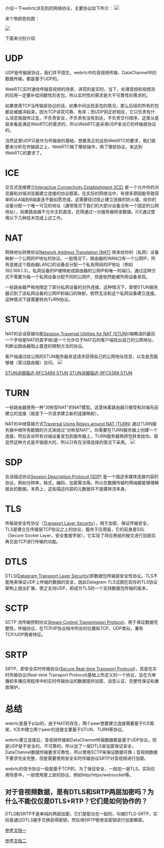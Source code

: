 介绍一下webrtc涉及到的网络协议，主要协议如下所示：
![](image/webrtc-stack.png)

来个带颜色的图：

![](image/webrtc-stack2.png)

下面来分别介绍

# UDP
UDP是传输层协议，我们并不陌生。webrtc中的音视频传输、DataChannel中的数据传输，都是基于UDP的。

WebRTC实时通信传输音视频的场景，讲究的是实时，当下，处理音频和视频流的应用一定要补偿间歇性的丢包，所以实时性的需求是大于可靠性的需求的。

如果使用TCP当传输层协议的话，如果中间出现丢包的情况，那么后续的所有的包都会被缓冲起来，因为TCP讲究可靠、有序；而UDP则正好相反，它只负责有什么消息我就传过去，不负责安全，不负责有没有到达，不负责交付顺序，这里从底层来看是满足WebRTC的需求的，所以WebRTC是采用UDP来当它的传输层协议的。

当然这里UDP只是作为传输层的基础，想要真正的达到WebRTC的要求，我们就要来分析在传输层之上，WebRTC做了哪些操作，用了哪些协议，来达到WebRTC的要求了。

# ICE
交互式连接建立[Interactive Connectivity Establishment (ICE)](http://en.wikipedia.org/wiki/Interactive_Connectivity_Establishment) 是一个允许你的浏览器和对端浏览器建立连接的协议框架。在实际的网络当中，有很多原因能导致简单的从A端到B端直连不能如愿完成。这需要绕过阻止建立连接的防火墙，给你的设备分配一个唯一可见的地址（通常情况下我们的大部分设备没有一个固定的公网地址），如果路由器不允许主机直连，还得通过一台服务器转发数据。ICE通过使用以下几种技术完成上述工作。

# NAT
网络地址转换协议[Network Address Translation (NAT)](http://en.wikipedia.org/wiki/NAT) 用来给你的（私网）设备映射一个公网的IP地址的协议。一般情况下，路由器的WAN口有一个公网IP，所有连接这个路由器LAN口的设备会分配一个私有网段的IP地址（例如192.168.1.3）。私网设备的IP被映射成路由器的公网IP和唯一的端口，通过这种方式不需要为每一个私网设备分配不同的公网IP，但是依然能被外网设备发现。

一些路由器严格地限定了部分私网设备的对外连接。这种情况下，即使STUN服务器识别了该私网设备的公网IP和端口的映射，依然无法和这个私网设备建立连接。这种情况下就需要转向TURN协议。

# STUN
NAT的会话穿越功能[Session Traversal Utilities for NAT (STUN)](http://en.wikipedia.org/wiki/STUN)(缩略语的最后一个字母是NAT的首字母)是一个允许位于NAT后的客户端找出自己的公网地址，判断出路由器阻止直连的限制方法的协议。

客户端通过给公网的STUN服务器发送请求获得自己的公网地址信息，以及是否能够被（穿过路由器）访问。
![](image/webrtc-stun.png)

[STUN详细描述-RFC3489 STUN](https://datatracker.ietf.org/doc/rfc3489/)
[STUN详细描述-RFC5389 STUN](https://datatracker.ietf.org/doc/rfc5389/)

# TURN
一些路由器使用一种“对称型NAT”的NAT模型。这意味着路由器只接受和对端先前建立的连接（就是下一次请求建立新的连接映射）。

NAT的中继穿越方式[Traversal Using Relays around NAT (TURN)](http://en.wikipedia.org/wiki/TURN) 通过TURN服务器中继所有数据的方式来绕过“对称型NAT”。你需要在TURN服务器上创建一个连接，然后告诉所有对端设备发包到服务器上，TURN服务器再把包转发给你。很显然这种方式是开销很大的，所以只有在没得选择的情况下采用。
![](image/webrtc-turn.png)

# SDP
会话描述协议[Session Description Protocol (SDP)](http://en.wikipedia.org/wiki/Session_Description_Protocol) 是一个描述多媒体连接内容的协议，例如分辨率，格式，编码，加密算法等。所以在数据传输时两端都能够理解彼此的数据。本质上，这些描述内容的元数据并不是媒体流本身。

# TLS
传输层安全性协议（[Transport Layer Security](https://baike.baidu.com/item/TLS/2979545?fr=aladdin)），用于加密，保证传输安全，TLS是建立在传输层TCP协议之上的协议，服务于应用层，它的前身是SSL（Secure Socket Layer，安全套接字层），它实现了将应用层的报文进行加密后再交由TCP进行传输的功能。

# DTLS
DTLS([Datagram Transport Layer Security](https://baike.baidu.com/item/DTLS/8654469?fr=aladdin))即数据包传输层安全性协议。TLS不能用来保证UDP上传输的数据的安全，因此Datagram TLS试图在现存的TLS协议架构上提出扩展，使之支持UDP，即成为TLS的一个支持数据包传输的版本。

# SCTP
SCTP 流传输控制协议[Stream Control Transmission Protocol](https://blog.csdn.net/wuxing26jiayou/article/details/79743683)，用于保证数据完整性，传输协议，在TCP/IP协议栈中所处的位置和TCP、UDP类似，兼有TCP/UDP两者特征。

# SRTP
SRTP，即安全实时传输协议([Secure Real-time Transport Protocol](https://blog.csdn.net/thinkerleo1997/article/details/80233530))，其是在实时传输协议(Real-time Transport Protocol)基础上所定义的一个协议，旨在为单播和多播应用程序中的实时传输协议的数据提供加密、消息认证、完整性保证和重放保护。

# 总结
webrtc是基于p2p的，由于NAT的存在，两个peer想要建立连接需要基于ICE框架，ICE中建立两个peer的连接主要基于STUN、TURN等协议。

webrtc建立连接后，音视频传输和DataChannel传输数据都是基于UDP协议，但是UDP是不安全的，不可靠的，所以加了一层DTLS来加密保证安全，DataChannel数据传输要求可靠性，所以使用SCTP来保证数据可靠；音视频数据不要求完全完整，但是需要使用安全实时传输协议SRTP对音视频进行加密。

webrtc的信令协议一般是基于TCP的，为了保证安全，一般加一层TLS。实际应用场景中，一般使用更上层的协议，例如http/https/websocket等。

## 对于音视频数据，是有DTLS和SRTP两层加密吗？为什么不能仅仅是DTLS+RTP？它们是如何协作的？
DTLS和SRTP不是单纯的两层加密，它们是配合在一起的，叫做DTLS-SRTP，实际是通过DTLS握手交换获得密钥，然后用SRTP使用该密钥进行加密解密。

[参考文档一](https://www.jianshu.com/p/50605466c039)

[参考文档二](https://www.cnblogs.com/lanyuliuyun/p/8289306.html)




